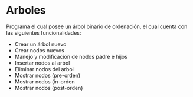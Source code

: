# Arboles
Programa el cual posee un árbol binario de ordenación, el cual cuenta con las siguientes funcionalidades:
- Crear un árbol nuevo
- Crear nodos nuevos
- Manejo y modificación de nodos padre e hijos
- Insertar nodos al arbol
- Eliminar nodos del arbol
- Mostrar nodos (pre-orden)
- Mostrar nodos (in-orden
- Mostrar nodos (post-orden)

